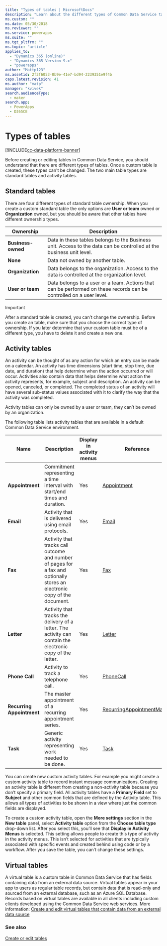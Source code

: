 ```yaml
---
title: "Types of tables | MicrosoftDocs"
description: "Learn about the different types of Common Data Service tables."
ms.custom: ""
ms.date: 05/30/2018
ms.reviewer: ""
ms.service: powerapps
ms.suite: ""
ms.tgt_pltfrm: ""
ms.topic: "article"
applies_to: 
  - "Dynamics 365 (online)"
  - "Dynamics 365 Version 9.x"
  - "powerapps"
author: "Mattp123"
ms.assetid: 2f3f6053-0b9e-41e7-bd94-2239351e9f4b
caps.latest.revision: 41
ms.author: "matp"
manager: "kvivek"
search.audienceType: 
  - maker
search.app: 
  - PowerApps
  - D365CE
---
```

# Types of tables

[!INCLUDE[cc-data-platform-banner](../../includes/cc-data-platform-banner.md)]

Before creating or editing tables in Common Data Service, you should understand that there are different types of tables. Once a custom table is created, these types can't be changed. The two main table types are standard tables and activity tables.  
  
<a name="BKMK_tableOwnership"></a>

## Standard tables 

There are four different types of standard table ownership. When you create a custom standard table the only options are **User or team** owned or **Organization** owned, but you should be aware that other tables have different ownership types.  
  
|Ownership|Description|  
|---------------|-----------------|  
|**Business-owned**|Data in these tables belongs to the Business unit. Access to the data can be controlled at the business unit level.|  
|**None**|Data not owned by another table.|  
|**Organization**|Data belongs to the organization. Access to the data is controlled at the organization level.|  
|**User or team**|Data belongs to a user or a team. Actions that can be performed on these records can be controlled on a user level.|  
  
  
> [!IMPORTANT]
>  After a standard table is created, you can’t change the ownership. Before you create an table, make sure that you choose the correct type of ownership. If you later determine that your custom table must be of a different type, you have to delete it and create a new one.
  
<a name="BKMK_Activitytables"></a>

## Activity tables

An activity can be thought of as any action for which an entry can be made on a calendar. An activity has time dimensions (start time, stop time, due date, and duration) that help determine when the action occurred or will occur. Activities also contain data that helps determine what action the activity represents, for example, subject and description. An activity can be opened, canceled, or completed. The completed status of an activity will have several sub-status values associated with it to clarify the way that the activity was completed.  
  
Activity tables can only be owned by a user or team, they can’t be owned by an organization.  
  
The following table lists activity tables that are available in a default Common Data Service environment.
  
|Name|Description|Display in activity menus|Reference|
|----------|-----------------|----------------|---------------|  
|**Appointment**|Commitment representing a time interval with start/end times and duration.|Yes|[Appointment](/powerapps/developer/common-data-service/reference/tables/appointment)|
|**Email**|Activity that is delivered using email protocols.|Yes|[Email](/powerapps/developer/common-data-service/reference/tables/email)|
|**Fax**|Activity that tracks call outcome and number of pages for a fax and optionally stores an electronic copy of the document.|Yes|[Fax](/powerapps/developer/common-data-service/reference/tables/fax)|
|**Letter**|Activity that tracks the delivery of a letter. The activity can contain the electronic copy of the letter.|Yes|[Letter](/powerapps/developer/common-data-service/reference/tables/letter)|
|**Phone Call**|Activity to track a telephone call.|Yes|[PhoneCall](/powerapps/developer/common-data-service/reference/tables/phonecall)|
|**Recurring Appointment**|The master appointment of a recurring appointment series.|Yes|[RecurringAppointmentMaster](/powerapps/developer/common-data-service/reference/tables/recurringappointmentmaster)|
|**Task**|Generic activity representing work needed to be done.|Yes|[Task](/powerapps/developer/common-data-service/reference/tables/task)|
  
You can create new custom activity tables. For example you might create a custom activity table to record instant message communications. Creating an activity table is different from creating a non-activity table because you don’t specify a primary field. All activity tables have a **Primary Field** set to **Subject** and other common fields that are defined by the Activity table. This allows all types of activities to be shown in a view where just the common fields are displayed.  

To create a custom activity table, open the **More settings** section in the **New table** panel, select **Activity table** option from the **Choose table type** drop-down list. After you select this, you’ll see that **Display in Activity Menus** is selected. This setting allows people to create this type of activity in the activity menus. This isn’t selected for activities that are typically associated with specific events and created behind using code or by a workflow. After you save the table, you can’t change these settings.  

## Virtual tables

A virtual table is a custom table in Common Data Service that has fields containing data from an external data source. Virtual tables appear in your app to users as regular table records, but contain data that is read-only and sourced from an external database, such as an  Azure SQL Database. Records based on virtual tables are available in all clients including custom clients developed using the Common Data Service web services.  More information: [Create and edit virtual tables that contain data from an external data source](create-edit-virtual-tables.md)

### See also
[Create or edit tables](create-edit-tables.md)
